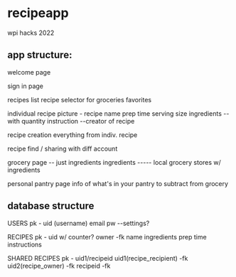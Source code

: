 # recipeapp
wpi hacks 2022

app structure:
-------------------------------------------------------------------------------------------
welcome page

sign in page

recipes list 
	recipe selector for groceries
	favorites

individual recipe
	picture - 
	recipe name
	prep time
	serving size
	ingredients -- with quantity
	instruction
	--creator of recipe

recipe creation
	everything from indiv. recipe 

recipe find / sharing with diff account


grocery page -- just ingredients 
	ingredients
	----- local grocery stores w/ ingredients

personal pantry page
	info of what's in your pantry to subtract from grocery


database structure
--------------------------------------------------------------------------
USERS
pk - uid (username)
email
pw
--settings?

RECIPES
pk - uid w/ counter?
owner -fk
name
ingredients
prep time
instructions


SHARED RECIPES
pk - uid1/recipeid
uid1(recipe_recipient) -fk
uid2(recipe_owner) -fk
recipeid -fk








